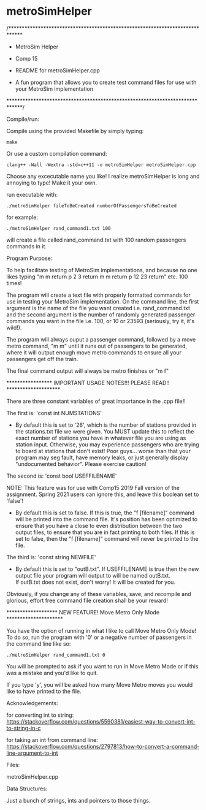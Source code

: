# metroSimHelper
/*****************************************************************************
* MetroSim Helper
* Comp 15
* README for metroSimHelper.cpp

* A fun program that allows you to create test command files for use with your 
 MetroSim implementation

*****************************************************************************/

Compile/run:
     
Compile using the provided Makefile by simply typing:

    make

Or use a custom compilation command:

    clang++ -Wall -Wextra -std=c++11 -o metroSimHelper metroSimHelper.cpp
    
Choose any excecutable name you like!  I realize metroSimHelper is 
long and annoying to type!  Make it your own.

run executable with:

    ./metroSimHelper fileToBeCreated numberOfPassengersToBeCreated

for example:

    ./metroSimHelper rand_command1.txt 100

will create a file called rand_command.txt with 100 random passengers
commands in it.


Program Purpose:

To help facilitate testing of MetroSim implementations, and because no one likes
typing "m m return p 2 3 return m m return p 12 23 return" etc. 100 times!

The program will create a text file with properly formatted commands for use
in testing your MetroSim implementation.  On the command line, the first 
argument is the name of the file you want created i.e. rand_command.txt and 
the second argument is the number of randomly generated passenger commands
you want in the file i.e. 100, or 10 or 23593 (seriously, try it, it's wild!).

The program will always ouput a passenger command, followed by a move metro 
command, "m m" until it runs out of passengers to be generated, where it will 
output enough move metro commands to ensure all your passengers get off the
train.

The final command output will always be metro finishes or "m f"

***************** IMPORTANT USAGE NOTES!!! PLEASE READ!! ********************

There are three constant variables of great importance in the .cpp file!!

The first is: 'const int NUMSTATIONS' 

  - By default this is set to '26', which is the number of stations provided
    in the stations.txt file we were given.  You MUST update this to reflect
    the exact number of stations you have in whatever file you are using as
    station input.  Otherwise, you may experience passengers who are trying
    to board at stations that don't exist!  Poor guys... worse than that
    your program may seg fault, have memory leaks, or just generally 
    display "undocumented behavior".  Please exercise caution! 

The second is: 'const bool USEFFILENAME'

  NOTE: This feature was for use with Comp15 2019 Fall version of the 
  assignment. Spring 2021 users can ignore this, and leave this boolean
  set to 'false'!

- By default this is set to false.  If this is true, the "f [filename]" 
  command will be printed into the command file.  It's position has been
  optimized to ensure that you have a close to even distribution between
  the two output files, to ensure that you are in fact printing to both
  files.  If this is set to false, then the "f [filename]" command will
  never be printed to the file.

The third is: 'const string NEWFILE'

  - By default this is set to "outB.txt".  If USEFFILENAME is true then the
    new output file your program will output to will be named outB.txt.  
    If outB.txt does not exist, don't worry! It will be created for you.

Obviously, if you change any of these variables, save, and recompile and
glorious, effort free command file creation shall be your reward!


******************* NEW FEATURE! Move Metro Only Mode *********************

You have the option of running in what I like to call Move Metro Only Mode!
To do so, run the program with '0' or a negative number of passengers in
the command line like so:

    ./metroSimHelper rand_command1.txt 0

You will be prompted to ask if you want to run in Move Metro Mode or if this
was a mistake and you'd like to quit.

If you type 'y', you will be asked how many Move Metro moves you would like 
to have printed to the file.  


Acknowledgements: 

for converting int to string: 
https://stackoverflow.com/questions/5590381/easiest-way-to-convert-int-to-string-in-c

for taking an int from command line:
https://stackoverflow.com/questions/2797813/how-to-convert-a-command-line-argument-to-int


Files: 

metroSimHelper.cpp

Data Structures:

Just a bunch of strings, ints and pointers to those things.


